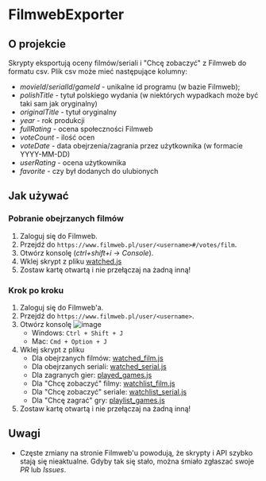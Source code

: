 # FilmwebExporter

## O projekcie

Skrypty eksportują oceny filmów/seriali i "Chcę zobaczyć" z Filmweb do formatu csv.
Plik csv może mieć następujące kolumny:

- _movieId_/_serialId_/_gameId_ - unikalne id programu (w bazie Filmweb);
- _polishTitle_ - tytuł polskiego wydania (w niektórych wypadkach może być taki sam jak oryginalny)
- _originalTitle_ - tytuł oryginalny
- _year_ - rok produkcji
- _fullRating_ - ocena społeczności Filmweb
- _voteCount_ - ilość ocen
- _voteDate_ - data obejrzenia/zagrania przez użytkownika (w formacie YYYY-MM-DD)
- _userRating_ - ocena użytkownika
- _favorite_ - czy był dodanych do ulubionych

## Jak używać

### Pobranie obejrzanych filmów

1. Zaloguj się do Filmweb.
2. Przejdź do `https://www.filmweb.pl/user/<username>#/votes/film`.
3. Otwórz konsolę (_ctrl+shift+i_ -> _Console_).
4. Wklej skrypt z pliku [watched.js](https://github.com/JSerwatka/FilmwebExporter/blob/master/watched.js)
5. Zostaw kartę otwartą i nie przełączaj na żadną inną!

### Krok po kroku

1. Zaloguj się do Filmweb'a.
2. Przejdź do `https://www.filmweb.pl/user/<username>`.
3. Otwórz konsolę
       ![image](https://github.com/JSerwatka/Filmweb2Letterboxd/assets/33938646/2b4ce2e1-0556-4fbd-b29c-1cb957918ca4)
    - Windows: `Ctrl + Shift + J`
    - Mac: `Cmd + Option + J`
5. Wklej skrypt z pliku 
    - Dla obejrzanych filmów: [watched_film.js](https://github.com/JSerwatka/FilmwebExporter/blob/master/watched_film.js)
    - Dla obejrzanych seriali: [watched_serial.js](https://github.com/JSerwatka/FilmwebExporter/blob/master/watched_serial.js)
    - Dla zagranych gier: [played_games.js](https://github.com/JSerwatka/FilmwebExporter/blob/master/played_games.js)
    - Dla "Chcę zobaczyć" filmy: [watchlist_film.js](https://github.com/JSerwatka/FilmwebExporter/blob/master/watchlist_film.js)
    - Dla "Chcę zobaczyć" seriale: [watchlist_serial.js](https://github.com/JSerwatka/FilmwebExporter/blob/master/watchlist_serial.js)
    - Dla "Chcę zagrać" gry: [playlist_games.js](https://github.com/JSerwatka/FilmwebExporter/blob/master/playlist_games.js)
6. Zostaw kartę otwartą i nie przełączaj na żadną inną!

## Uwagi

- Częste zmiany na stronie Filmweb'u powodują, że skrypty i API szybko stają się nieaktualne. Gdyby tak się stało, można śmiało zgłaszać swoje _PR_ lub _Issues_.
